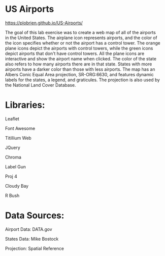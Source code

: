 # US Airports

https://plobrien.github.io/US-Airports/


The goal of this lab exercise was to create a web map of all of the airports in the United States. The airplane icon represents airports, and the color of the icon specifies whether or not the airport has a control tower. The orange plane icons depict the airports with control towers, while the green icons depict airports that don't have control towers. All the plane icons are interactive and show the airport name when clicked. The color of the state also refers to how many airports there are in that state. States with more airports have a darker color than those with less airports. The map has an Albers Conic Equal Area projection, SR-ORG:6630, and features dynamic labels for the states, a legend, and graticules. The projection is also used by the National Land Cover Database.

# Libraries:

Leaflet

Font Awesome

Titillium Web

JQuery

Chroma

Label Gun

Proj 4

Cloudy Bay

R Bush

# Data Sources:

Airport Data: DATA.gov

States Data: Mike Bostock

Projection: Spatial Reference
